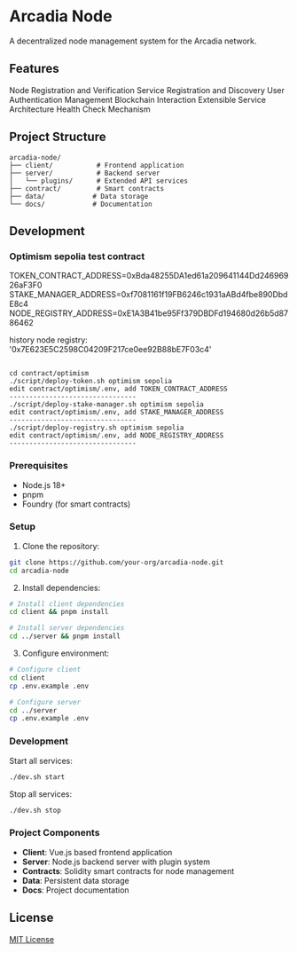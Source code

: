 # Arcadia Node

A decentralized node management system for the Arcadia network.

## Features

Node Registration and Verification
Service Registration and Discovery
User Authentication Management
Blockchain Interaction
Extensible Service Architecture
Health Check Mechanism

## Project Structure

```
arcadia-node/
├── client/           # Frontend application
├── server/           # Backend server
│   └── plugins/      # Extended API services
├── contract/         # Smart contracts
├── data/            # Data storage
└── docs/            # Documentation
```

## Development

### Optimism sepolia test contract

TOKEN_CONTRACT_ADDRESS=0xBda48255DA1ed61a209641144Dd24696926aF3F0
STAKE_MANAGER_ADDRESS=0xf7081161f19FB6246c1931aABd4fbe890DbdE8c4
NODE_REGISTRY_ADDRESS=0xE1A3B41be95Ff379DBDFd194680d26b5d8786462

history node registry: '0x7E623E5C2598C04209F217ce0ee92B88bE7F03c4'

```

cd contract/optimism
./script/deploy-token.sh optimism sepolia
edit contract/optimism/.env, add TOKEN_CONTRACT_ADDRESS
--------------------------------
./script/deploy-stake-manager.sh optimism sepolia
edit contract/optimism/.env, add STAKE_MANAGER_ADDRESS
--------------------------------
./script/deploy-registry.sh optimism sepolia
edit contract/optimism/.env, add NODE_REGISTRY_ADDRESS
--------------------------------

```


### Prerequisites

- Node.js 18+
- pnpm
- Foundry (for smart contracts)

### Setup

1. Clone the repository:
```bash
git clone https://github.com/your-org/arcadia-node.git
cd arcadia-node
```

2. Install dependencies:
```bash
# Install client dependencies
cd client && pnpm install

# Install server dependencies
cd ../server && pnpm install
```

3. Configure environment:
```bash
# Configure client
cd client
cp .env.example .env

# Configure server
cd ../server
cp .env.example .env
```

### Development

Start all services:
```bash
./dev.sh start
```

Stop all services:
```bash
./dev.sh stop
```

### Project Components

- **Client**: Vue.js based frontend application
- **Server**: Node.js backend server with plugin system
- **Contracts**: Solidity smart contracts for node management
- **Data**: Persistent data storage
- **Docs**: Project documentation

## License

[MIT License](LICENSE)

